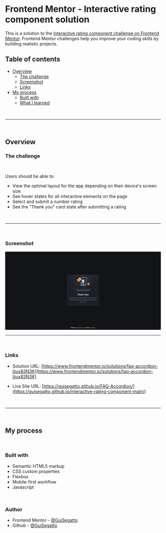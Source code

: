 # Frontend Mentor - Interactive rating component solution

This is a solution to the [Interactive rating component challenge on Frontend Mentor](https://www.frontendmentor.io/challenges/interactive-rating-component-koxpeBUmI). Frontend Mentor challenges help you improve your coding skills by building realistic projects. 

## Table of contents

- [Overview](#overview)
  - [The challenge](#the-challenge)
  - [Screenshot](#screenshot)
  - [Links](#links)
- [My process](#my-process)
  - [Built with](#built-with)
  - [What I learned](#what-i-learned)

<br />

______

<br />

## Overview

### The challenge
<br>

Users should be able to:

- View the optimal layout for the app depending on their device's screen size
- See hover states for all interactive elements on the page
- Select and submit a number rating
- See the "Thank you" card state after submitting a rating
<br />

______

<br />

### Screenshot


![](./design/solution.png)
<br>

______

<br>

### Links

- Solution URL: [https://www.frontendmentor.io/solutions/faq-accordion-ljjux83N3K](https://www.frontendmentor.io/solutions/faq-accordion-ljjux83N3K)

- Live Site URL: [https://guisegatto.github.io/FAQ-Accordion/](https://guisegatto.github.io/interactive-rating-component-main/)

<br />

______

<br />

## My process
<br />

### Built with

- Semantic HTML5 markup
- CSS custom properties
- Flexbox
- Mobile-first workflow
- Javascript

<br />

### Author

- Frontend Mentor - [@GuiSegatto](https://www.frontendmentor.io/profile/GuiSegatto)
- Github - [@GuiSegatto](https://github.com/GuiSegatto)

